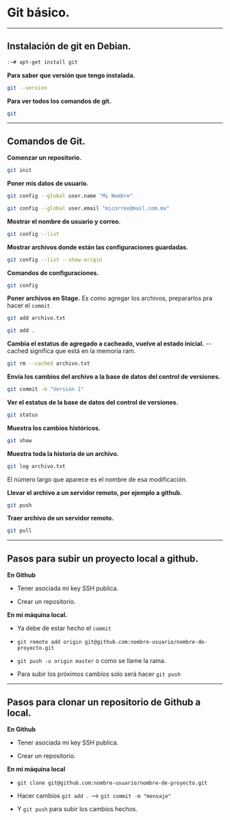 # Git básico.

---

## Instalación de git en Debian.
```sh
:~# apt-get install git
```

**Para saber que versión que tengo instalada.**
```sh
git --version
```

**Para ver todos los comandos de git.**
```sh
git
```

---

## Comandos de Git.

**Comenzar un repositorio.**
```sh
git init
```

**Poner mis datos de usuario.**
```sh
git config --global user.name "Mi Nombre"
```
```sh
git config --global user.email "micorreo@mail.com.mx"
```

**Mostrar el nombre de usuario y correo.**
```sh
git config --list
```

**Mostrar archivos donde están las configuraciones guardadas.**
```sh
git config --list --show-origin
```

**Comandos de configuraciones.**
```sh
git config
```

**Poner archivos en Stage.** 
Es como agregar los archivos, prepararlos pra hacer el `commit`
```sh
git add archivo.txt
```
```sh
git add .
```

**Cambia el estatus de agregado a cacheado, vuelve al estado inicial.**
--cached significa que está en la memoria ram.
```sh
git rm --cached archivo.txt
```

**Envía los cambios del archivo a la base de datos del control de versiones.**
```sh
git commit -m "Versión 1"
```

**Ver el estatus de la base de datos del control de versiones.**
```sh
git status
```

**Muestra los cambios históricos.**
```sh
git show
```

**Muestra toda la historia de un archivo.**
```sh
git log archivo.txt
```
El número largo que aparece es el nombre de esa modificación.

**Llevar el archivo a un servidor remoto, por ejemplo a github.**
```sh
git push
```

**Traer archivo de un servidor remoto.**
```sh
git pull
```

--- 

## Pasos para subir un proyecto local a github.

**En Github**

- Tener asociada mi key SSH publica.

- Crear un repositorio.

**En mi máquina local.**

- Ya debe de estar hecho el `commit`

- `git remote add origin git@github.com:nombre-usuario/nombre-de-proyecto.git`

- `git push -u origin master` o como se llame la rama.

- Para subir los próximos cambios solo será hacer `git push`

---

## Pasos para clonar un repositorio de Github a local.

**En Github**

- Tener asociada mi key SSH publica.

- Crear un repositorio.

**En mi máquina local**

- `git clone git@github.com:nombre-usuario/nombre-de-proyecto.git`

- Hacer cambios `git add .` --> `git commit -m "mensaje"`

- Y `git push` para subir los cambios hechos.